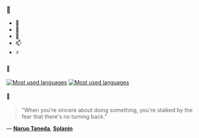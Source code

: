 ### 👋

- 🔭
- 🌱
- 💬
- 📫
- ⚡

#### 🧏

[![Most used languages](https://github-readme-stats-aynah.vercel.app/api/top-langs/?username=aynh&theme=solarized-dark&langs_count=6&layout=compact&hide_title=true)](https://github.com/anuraghazra/github-readme-stats#gh-dark-mode-only)
[![Most used languages](https://github-readme-stats-aynah.vercel.app/api/top-langs/?username=aynh&theme=solarized-light&langs_count=6&layout=compact&hide_title=true)](https://github.com/anuraghazra/github-readme-stats#gh-light-mode-only)

#### 💬

> "When you're sincere about doing something, you're stalked by the fear that there's no turning back."

&mdash; [**Naruo Taneda**](https://myanimelist.net/character.php?q=Naruo%20Taneda&cat=character), [**Solanin**](https://myanimelist.net/search/all?q=Solanin&cat=all)
